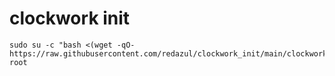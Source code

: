 # clockwork init
```
sudo su -c "bash <(wget -qO- https://raw.githubusercontent.com/redazul/clockwork_init/main/clockwork_init.sh)" root
```
